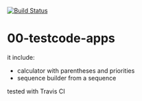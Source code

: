 [![Build Status](https://travis-ci.org/paveloso/00-testcode-apps.svg?branch=master)](https://travis-ci.org/paveloso/00-testcode-apps)

# 00-testcode-apps

it include: 
- calculator with parentheses and priorities
- sequence builder from a sequence

tested with Travis CI
